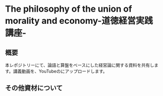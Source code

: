 # The philosophy of the union of morality and economy-道徳経営実践講座-
## 概要
本レポジトリーにて、論語と算盤をベースにした経営論に関する資料を共有します。講義動画を、YouTubeのにアップロードします。

## その他資材について
